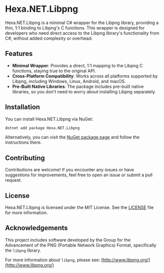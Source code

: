 # Hexa.NET.Libpng

Hexa.NET.Libpng is a minimal C# wrapper for the Libpng library, providing a thin, 1:1 binding to Libpng's C functions. This wrapper is designed for developers who need direct access to the Libpng library's functionality from C#, without added complexity or overhead.

## Features

- **Minimal Wrapper**: Provides a direct, 1:1 mapping to the Libpng C functions, staying true to the original API.
- **Cross-Platform Compatibility**: Works across all platforms supported by Libpng, including Windows, Linux, Android, and macOS.
- **Pre-Built Native Libraries**: The package includes pre-built native libraries, so you don't need to worry about installing Libpng separately.

## Installation

You can install Hexa.NET.Libpng via NuGet:

```bash
dotnet add package Hexa.NET.Libpng
```

Alternatively, you can visit the [NuGet package page](https://www.nuget.org/packages/Hexa.NET.Libpng) and follow the instructions there.

## Contributing

Contributions are welcome! If you encounter any issues or have suggestions for improvements, feel free to open an issue or submit a pull request.

## License

Hexa.NET.Libpng is licensed under the MIT License. See the [LICENSE](https://github.com/HexaEngine/Hexa.NET.Libpng/blob/master/LICENSE.txt) file for more information.

## Acknowledgements

This project includes software developed by the Group for the Advancement of the PNG (Portable Network Graphics) Format, specifically the `libpng` library.

For more information about `libpng`, please see: [http://www.libpng.org/](http://www.libpng.org/)


